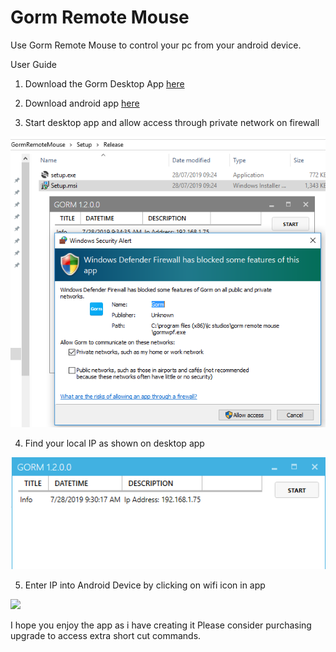 # Gorm Remote Mouse
Use Gorm Remote Mouse to control your pc from your android device. 

User Guide

1. Download the Gorm Desktop App [here](https://github.com/lcstudios5563/GormRemoteMouse/raw/master/Release/GormRemoteMouse%201.2.0.0.msi)


2. Download android app [here](https://play.google.com/store/apps/details?id=uk.co.lcstudios.mouseemulator)

3. Start desktop app and allow access through private network on firewall

![](https://github.com/lcstudios5563/GormRemoteMouse/blob/master/Images/App%20firewall%20rule.PNG)

4. Find your local IP as shown on desktop app

![](https://github.com/lcstudios5563/GormRemoteMouse/blob/master/Images/App%20Ip%20address.PNG)

5. Enter IP into Android Device by clicking on wifi icon in app

![](https://lh3.googleusercontent.com/Wl3CRzblHlIxCnbSB1n7BqODh5tRCwhMqgWWMjlINyBML_2AJhVvfX8Aj1VAqT2rDQ=w720-h310-rw)


I hope you enjoy the app as i have creating it
Please consider purchasing upgrade to access extra short cut commands.
